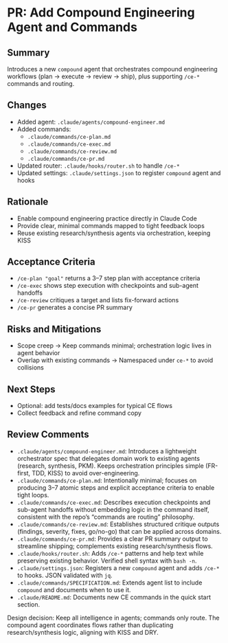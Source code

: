 # PR: Add Compound Engineering Agent and Commands

## Summary
Introduces a new `compound` agent that orchestrates compound engineering workflows (plan → execute → review → ship), plus supporting `/ce-*` commands and routing.

## Changes
- Added agent: `.claude/agents/compound-engineer.md`
- Added commands:
  - `.claude/commands/ce-plan.md`
  - `.claude/commands/ce-exec.md`
  - `.claude/commands/ce-review.md`
  - `.claude/commands/ce-pr.md`
- Updated router: `.claude/hooks/router.sh` to handle `/ce-*`
- Updated settings: `.claude/settings.json` to register `compound` agent and hooks

## Rationale
- Enable compound engineering practice directly in Claude Code
- Provide clear, minimal commands mapped to tight feedback loops
- Reuse existing research/synthesis agents via orchestration, keeping KISS

## Acceptance Criteria
- `/ce-plan "goal"` returns a 3–7 step plan with acceptance criteria
- `/ce-exec` shows step execution with checkpoints and sub-agent handoffs
- `/ce-review` critiques a target and lists fix-forward actions
- `/ce-pr` generates a concise PR summary

## Risks and Mitigations
- Scope creep → Keep commands minimal; orchestration logic lives in agent behavior
- Overlap with existing commands → Namespaced under `ce-*` to avoid collisions

## Next Steps
- Optional: add tests/docs examples for typical CE flows
- Collect feedback and refine command copy

## Review Comments

- `.claude/agents/compound-engineer.md`: Introduces a lightweight orchestrator spec that delegates domain work to existing agents (research, synthesis, PKM). Keeps orchestration principles simple (FR-first, TDD, KISS) to avoid over-engineering.
- `.claude/commands/ce-plan.md`: Intentionally minimal; focuses on producing 3–7 atomic steps and explicit acceptance criteria to enable tight loops.
- `.claude/commands/ce-exec.md`: Describes execution checkpoints and sub-agent handoffs without embedding logic in the command itself, consistent with the repo’s “commands are routing” philosophy.
- `.claude/commands/ce-review.md`: Establishes structured critique outputs (findings, severity, fixes, go/no-go) that can be applied across domains.
- `.claude/commands/ce-pr.md`: Provides a clear PR summary output to streamline shipping; complements existing research/synthesis flows.
- `.claude/hooks/router.sh`: Adds `/ce-*` patterns and help text while preserving existing behavior. Verified shell syntax with `bash -n`.
- `.claude/settings.json`: Registers a new `compound` agent and adds `/ce-*` to hooks. JSON validated with `jq`.
- `.claude/commands/SPECIFICATION.md`: Extends agent list to include `compound` and documents when to use it.
- `.claude/README.md`: Documents new CE commands in the quick start section.

Design decision: Keep all intelligence in agents; commands only route. The compound agent coordinates flows rather than duplicating research/synthesis logic, aligning with KISS and DRY.
